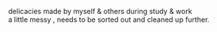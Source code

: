 delicacies made by myself & others during study & work<br>
a little messy , needs to be sorted out and cleaned up further.
